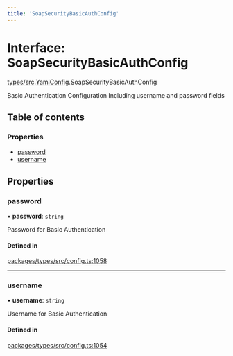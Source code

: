 ```yaml
---
title: 'SoapSecurityBasicAuthConfig'
---
```


# Interface: SoapSecurityBasicAuthConfig

[types/src](../modules/types_src).[YamlConfig](../modules/types_src.YamlConfig).SoapSecurityBasicAuthConfig

Basic Authentication Configuration
Including username and password fields

## Table of contents

### Properties

- [password](types_src.YamlConfig.SoapSecurityBasicAuthConfig#password)
- [username](types_src.YamlConfig.SoapSecurityBasicAuthConfig#username)

## Properties

### password

• **password**: `string`

Password for Basic Authentication

#### Defined in

[packages/types/src/config.ts:1058](https://github.com/Urigo/graphql-mesh/blob/master/packages/types/src/config.ts#L1058)

___

### username

• **username**: `string`

Username for Basic Authentication

#### Defined in

[packages/types/src/config.ts:1054](https://github.com/Urigo/graphql-mesh/blob/master/packages/types/src/config.ts#L1054)
